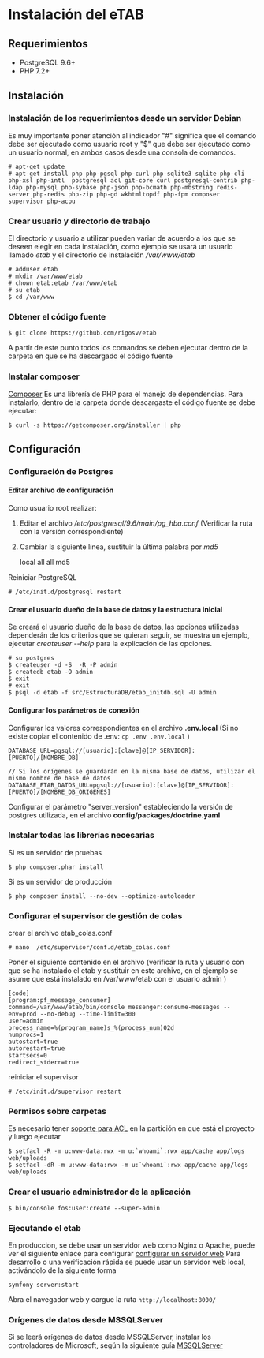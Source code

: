 # Instalación del eTAB

## Requerimientos
* PostgreSQL 9.6+
* PHP 7.2+



## Instalación
### Instalación de los requerimientos desde un servidor Debian 
Es muy importante poner atención al indicador "#" significa que el comando 
debe ser ejecutado como usuario root y "$" que debe ser ejecutado como un usuario normal, 
en ambos casos desde una consola de comandos.

    # apt-get update
    # apt-get install php php-pgsql php-curl php-sqlite3 sqlite php-cli php-xsl php-intl  postgresql acl git-core curl postgresql-contrib php-ldap php-mysql php-sybase php-json php-bcmath php-mbstring redis-server php-redis php-zip php-gd wkhtmltopdf php-fpm composer supervisor php-acpu


### Crear usuario y directorio de trabajo
El directorio y usuario a utilizar pueden variar de acuerdo a los que se deseen elegir en cada instalación, 
como ejemplo se usará un usuario llamado *etab* y el directorio de instalación */var/www/etab*

    # adduser etab
    # mkdir /var/www/etab
    # chown etab:etab /var/www/etab
    # su etab
    $ cd /var/www


### Obtener el código fuente

    $ git clone https://github.com/rigosv/etab


A partir de este punto todos los comandos se deben ejecutar dentro de la carpeta en que se ha descargado 
el código fuente

### Instalar composer
[Composer](http://getcomposer.org/) Es una librería de PHP para el manejo de dependencias. 
Para instalarlo, dentro de la carpeta donde descargaste el código fuente se debe ejecutar:

    $ curl -s https://getcomposer.org/installer | php


## Configuración

### Configuración de Postgres

#### Editar archivo de configuración
Como usuario root realizar:

1. Editar el archivo */etc/postgresql/9.6/main/pg_hba.conf* (Verificar la ruta con la versión correspondiente) 
2. Cambiar la siguiente línea, sustituir la última palabra por *md5* 

    local   all             all                       md5


Reiniciar PostgreSQL

    # /etc/init.d/postgresql restart

#### Crear el usuario dueño de la base de datos y la estructura inicial

Se creará el usuario dueño de la base de datos, las opciones utilizadas dependerán de 
los criterios que se quieran seguir, se muestra un ejemplo, ejecutar *createuser --help* 
para la explicación de las opciones.

    # su postgres
    $ createuser -d -S  -R -P admin
    $ createdb etab -O admin
    $ exit
    # exit
    $ psql -d etab -f src/EstructuraDB/etab_initdb.sql -U admin


#### Configurar los parámetros de conexión

Configurar los valores correspondientes en el archivo **.env.local** 
(Si no existe copiar el contenido de .env: `cp .env .env.local` )


    DATABASE_URL=pgsql://[usuario]:[clave]@[IP_SERVIDOR]:[PUERTO]/[NOMBRE_DB]
        
    // Si los orígenes se guardarán en la misma base de datos, utilizar el mismo nombre de base de datos 
    DATABASE_ETAB_DATOS_URL=pgsql://[usuario]:[clave]@[IP_SERVIDOR]:[PUERTO]/[NOMBRE_DB_ORIGENES]


Configurar el parámetro "server_version" estableciendo la versión de postgres utilizada, en el archivo 
**config/packages/doctrine.yaml**


### Instalar todas las librerías necesarias

Si es un servidor de pruebas

    $ php composer.phar install


Si es un servidor de producción

    $ php composer install --no-dev --optimize-autoloader



### Configurar el supervisor de gestión de colas
crear el archivo etab_colas.conf


    # nano  /etc/supervisor/conf.d/etab_colas.conf

Poner el siguiente contenido en el archivo (verificar la ruta y usuario con que se ha instalado el etab y 
sustituir en este archivo, en el ejemplo se asume que está instalado en /var/www/etab con el usuario admin )

    [code]
    [program:pf_message_consumer]
    command=/var/www/etab/bin/console messenger:consume-messages --env=prod --no-debug --time-limit=300
    user=admin
    process_name=%(program_name)s_%(process_num)02d
    numprocs=1
    autostart=true
    autorestart=true
    startsecs=0
    redirect_stderr=true


reiniciar el supervisor

    # /etc/init.d/supervisor restart


### Permisos sobre carpetas
Es necesario tener [soporte para ACL](https://help.ubuntu.com/community/FilePermissionsACLs) en la 
partición en que está el proyecto y luego ejecutar

    $ setfacl -R -m u:www-data:rwx -m u:`whoami`:rwx app/cache app/logs web/uploads
    $ setfacl -dR -m u:www-data:rwx -m u:`whoami`:rwx app/cache app/logs web/uploads


### Crear el usuario administrador de la aplicación

    $ bin/console fos:user:create --super-admin


### Ejecutando el etab
En produccion, se debe usar un servidor web como Nginx o Apache, puede ver el siguiente enlace para configurar
[configurar un servidor web](https://symfony.com/doc/current/setup/web_server_configuration.html)
Para desarrollo o una verificación rápida se puede usar un servidor web local, activándolo de la siguiente forma

    symfony server:start

Abra el navegador web y cargue la ruta `http://localhost:8000/`

### Orígenes de datos desde MSSQLServer
Si se leerá orígenes de datos desde MSSQLServer, instalar los controladores de Microsoft, según la siguiente guía
[MSSQLServer](https://docs.microsoft.com/en-us/sql/connect/php/installation-tutorial-linux-mac?view=sql-server-2017)
